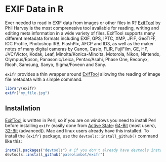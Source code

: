 # EXIF Data in R

Ever needed to read in EXIF data from images or other files in R? [ExifTool](http://www.sno.phy.queensu.ca/~phil/exiftool/) by Phil Harvey is the most comprenesive tool available for reading, writing and editing meta information in a wide variety of files. ExifTool supports many different metadata formats including EXIF, GPS, IPTC, XMP, JFIF, GeoTIFF, ICC Profile, Photoshop IRB, FlashPix, AFCP and ID3, as well as the maker notes of many digital cameras by Canon, Casio, FLIR, FujiFilm, GE, HP, JVC/Victor, Kodak, Leaf, Minolta/Konica-Minolta, Motorola, Nikon, Nintendo, Olympus/Epson, Panasonic/Leica, Pentax/Asahi, Phase One, Reconyx, Ricoh, Samsung, Sanyo, Sigma/Foveon and Sony.

`exifr` provides a thin wrapper around [ExifTool](http://www.sno.phy.queensu.ca/~phil/exiftool/) allowing the reading of image file metadata with a simple command:

```R
library(exifr)
exifr("my_file.jpg")
```

## Installation

[ExifTool](http://www.sno.phy.queensu.ca/~phil/exiftool/) is written in Perl, so if you are on windows you need to install Perl before installing `exifr` (easily done from [Active State](http://www.activestate.com/activeperl): [64-Bit](http://www.activestate.com/activeperl/downloads/thank-you?dl=http://downloads.activestate.com/ActivePerl/releases/5.20.3.2003/ActivePerl-5.20.3.2003-MSWin32-x64-299574.msi) (most users), [32-Bit](http://www.activestate.com/activeperl/downloads/thank-you?dl=http://downloads.activestate.com/ActivePerl/releases/5.20.3.2003/ActivePerl-5.20.3.2003-MSWin32-x86-64int-299574.msi) (advanced)). Mac and linux users already have this installed. To install the `{exifr}` package, use the `devtools::install_github()` command like this:

```R
install.packages("devtools") # if you don't already have devtools installed
devtools::install_github("paleolimbot/exifr")
```
